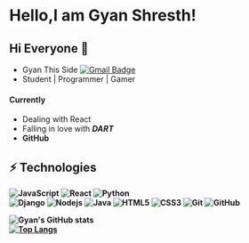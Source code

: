 # Hello,I am Gyan Shresth!

## Hi Everyone 💙
- Gyan This Side [![Gmail Badge](https://img.shields.io/badge/-sweetdeviljs05@gmail.com-c14438?style=flat-square&logo=Gmail&logoColor=white&link=mailto:sweetdeviljs05@gmail.com)](mailto:sweetdeviljs05@gmail.com)
- Student | Programmer | Gamer
#### Currently 
- Dealing with React
- Falling in love with <b> <i>DART</i> <b>
- GitHub
   
 
## ⚡ Technologies

![JavaScript](https://img.shields.io/badge/-JavaScript-black?style=flat-square&logo=javascript)
![React](https://img.shields.io/badge/-React-black?style=flat-square&logo=react)
![Python](https://img.shields.io/badge/-Python-black?style=flat-square&logo=Python)<br>
![Django](https://img.shields.io/badge/-Express-black?style=flat-square&logo=dART)
![Nodejs](https://img.shields.io/badge/-Nodejs-black?style=flat-square&logo=Node.js)
![Java](https://img.shields.io/badge/-java-E34A86?style=flat-square&logo=java)
![HTML5](https://img.shields.io/badge/-HTML5-E34F26?style=flat-square&logo=html5&logoColor=white)
![CSS3](https://img.shields.io/badge/-CSS3-1572B6?style=flat-square&logo=css3)
![Git](https://img.shields.io/badge/-Git-black?style=flat-square&logo=git)
![GitHub](https://img.shields.io/badge/-GitHub-181717?style=flat-square&logo=github)


   ![Gyan's GitHub stats](https://github-readme-stats.vercel.app/api?username=gyan-jsx&show_icons=true&theme=gotham)<Br>
   [![Top Langs](https://github-readme-stats.vercel.app/api/top-langs/?username=gyan-jsx&theme=gotham&layout=compact)](https://github.com/gyan-jsx/github-readme-stats)<br>
 
